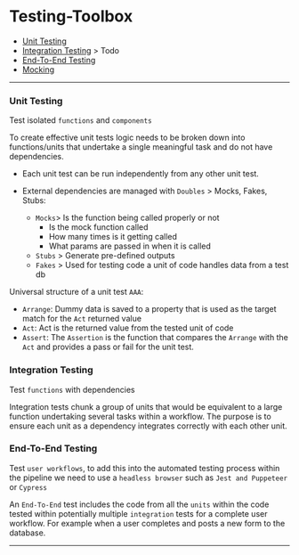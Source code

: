 # Testing-Toolbox

- [Unit Testing](https://github.com/Adamskoullos/Testing-Toolbox/blob/main/unit-testing.md)
- [Integration Testing]() > Todo
- [End-To-End Testing](https://github.com/Adamskoullos/Testing-Toolbox/blob/main/end-to-end.md)
- [Mocking](https://github.com/Adamskoullos/Testing-Toolbox/blob/main/mocking.md)

---

### Unit Testing

Test isolated `functions` and `components`

To create effective unit tests logic needs to be broken down into functions/units that undertake a single meaningful task and do not have dependencies.

- Each unit test can be run independently from any other unit test.

- External dependencies are managed with `Doubles` > Mocks, Fakes, Stubs:
  - `Mocks`> Is the function being called properly or not
    - Is the mock function called
    - How many times is it getting called
    - What params are passed in when it is called
  - `Stubs` > Generate pre-defined outputs
  - `Fakes` > Used for testing code a unit of code handles data from a test db

Universal structure of a unit test `AAA`:

- `Arrange`: Dummy data is saved to a property that is used as the target match for the `Act` returned value
- `Act`: Act is the returned value from the tested unit of code
- `Assert`: The `Assertion` is the function that compares the `Arrange` with the `Act` and provides a pass or fail for the unit test.

### Integration Testing

Test `functions` with dependencies

Integration tests chunk a group of units that would be equivalent to a large function undertaking several tasks within a workflow. The purpose is to ensure each unit as a dependency integrates correctly with each other unit.

### End-To-End Testing

Test `user workflows`, to add this into the automated testing process within the pipeline we need to use a `headless browser` such as `Jest and Puppeteer` or `Cypress`

An `End-To-End` test includes the code from all the `units` within the code tested within potentially multiple `integration` tests for a complete user workflow. For example when a user completes and posts a new form to the database.

---
